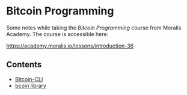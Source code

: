 # Bitcoin Programming

Some notes while taking the _Bitcoin Programming_ course from Moralis Academy.
The course is accessible here: 

https://academy.moralis.io/lessons/introduction-36



## Contents

- [Bitcoin-CLI](bitcoin-cli.md)
- [bcoin library](bcoin-library/bcoin-install-logs.md)


